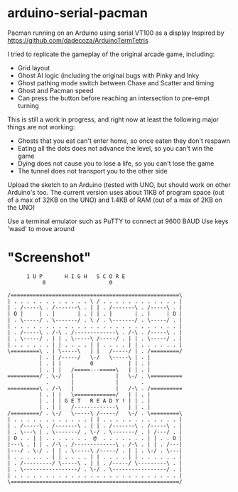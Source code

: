 # arduino-serial-pacman
Pacman running on an Arduino using serial VT100 as a display
Inspired by https://github.com/dadecoza/ArduinoTermTetris

I tried to replicate the gameplay of the original arcade game, including:
  - Grid layout
  - Ghost AI logic (including the original bugs with Pinky and Inky
  - Ghost pathing mode switch between Chase and Scatter and timing
  - Ghost and Pacman speed
  - Can press the button before reaching an intersection to pre-empt turning
  
This is still a work in progress, and right now at least the following major things are not working:
- Ghosts that you eat can't enter home, so once eaten they don't respawn
- Eating all the dots does not advance the level, so you can't win the game
- Dying does not cause you to lose a life, so you can't lose the game
- The tunnel does not transport you to the other side

Upload the sketch to an Arduino (tested with UNO, but should work on other Arduino's too.
The current version uses about 11KB of program space (out of a max of 32KB on the UNO) and 1.4KB of RAM (out of a max of 2KB on the UNO)

Use a terminal emulator such as PuTTY to connect at 9600 BAUD
Use keys 'wasd' to move around

# "Screenshot"

          1 U P       H I G H   S C O R E
               0                    0
    
    /=====================================================\
    | . . . . . . . . . . . . \ / . . . . . . . . . . . . |
    | . /-----\ . /-------\ . | | . /-------\ . /-----\ . |
    | O |     | . |       | . | | . |       | . |     | O |
    | . \-----/ . \-------/ . \ / . \-------/ . \-----/ . |
    | . . . . . . . . . . . . . . . . . . . . . . . . . . |
    | . /-----\ . /-\ . /-------------\ . /-\ . /-----\ . |
    | . \-----/ . | | . \-----\ /-----/ . | | . \-----/ . |
    | . . . . . . | | . . . . | | . . . . | | . . . . . . |
    \=========\ . | \-----\   | |   /-----/ | . /=========/
              | . | /-----/   \-/   \-----\ | . |
              | . | |         0           | | . |
              | . | |   /=====---=====\   | | . |
    ==========/ . \-/   |             |   \-/ . \==========
                .       |             |       .
    ==========\ . /-\   |             |   /-\ . /==========
              | . | |   \=============/   | | . |
              | . | | G E T   R E A D Y ! | | . |
              | . | |   /-------------\   | | . |
    /=========/ . \-/   \-----\ /-----/   \-/ . \=========\
    | . . . . . . . . . . . . | | . . . . . . . . . . . . |
    | . /-----\ . /-------\ . | | . /-------\ . /-----\ . |
    | . \---\ | . \-------/ . \-/ . \-------/ . | /---/ . |
    | O . . | | . . . . . . .  @  . . . . . . . | | . . O |
    |---\ . | | . /-\ . /-------------\ . /-\ . | | . /---|
    |---/ . \-/ . | | . \-----\ /-----/ . | | . \-/ . \---|
    | . . . . . . | | . . . . | | . . . . | | . . . . . . |
    | . /---------/ \-----\ . | | . /-----/ \---------\ . |
    | . \-----------------/ . \-/ . \-----------------/ . |
    | . . . . . . . . . . . . . . . . . . . . . . . . . . |
    \=====================================================/







